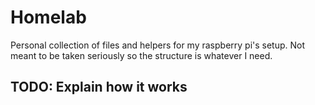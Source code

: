 # Homelab

Personal collection of files and helpers for my raspberry pi's setup. Not meant to be taken seriously
so the structure is whatever I need.

## TODO: Explain how it works
